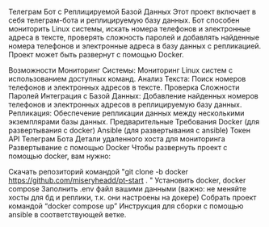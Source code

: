 Телеграм Бот с Реплицируемой Базой Данных
Этот проект включает в себя телеграм-бота и реплицируемую базу данных. Бот способен мониторить Linux системы, искать номера телефонов и электронные адреса в тексте, проверять сложность паролей и добавлять найденные номера телефонов и электронные адреса в базу данных с репликацией. Проект может быть развернут с помощью Docker.

Возможности
Мониторинг Системы: Мониторинг Linux систем с использованием доступных команд.
Анализ Текста: Поиск номеров телефонов и электронных адресов в тексте.
Проверка Сложности Паролей
Интеграция с Базой Данных: Добавление найденных номеров телефонов и электронных адресов в реплицируемую базу данных.
Репликация: Обеспечение репликации данных между несколькими экземплярами базы данных.
Предварительные Требования
Docker (для развертывания с docker)
Ansible (для развертывания с ansible)
Токен API Телеграм Бота
Детали удаленного хоста для мониторинга
Развертывание с помощью Docker
Чтобы развернуть проект с помощью docker, вам нужно:

Скачать репозиторий командой "git clone -b docker https://github.com/miseryheadd/pt-start . "
Установить docker, docker compose
Заполнить .env файл вашими данными (важно: не меняйте хосты для бд и реплики, т.к. они настроены на докере)
Собрать проект командой “docker compose up”
Инструкция для сборки с помощью ansible в соответствующей ветке.
